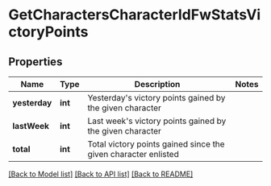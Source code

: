 # GetCharactersCharacterIdFwStatsVictoryPoints

## Properties
Name | Type | Description | Notes
------------ | ------------- | ------------- | -------------
**yesterday** | **int** | Yesterday&#39;s victory points gained by the given character | 
**lastWeek** | **int** | Last week&#39;s victory points gained by the given character | 
**total** | **int** | Total victory points gained since the given character enlisted | 

[[Back to Model list]](../README.md#documentation-for-models) [[Back to API list]](../README.md#documentation-for-api-endpoints) [[Back to README]](../README.md)


